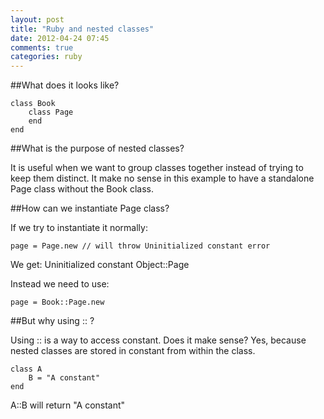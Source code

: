 ```yaml
---
layout: post
title: "Ruby and nested classes"
date: 2012-04-24 07:45
comments: true
categories: ruby 
---
```


##What does it looks like?

    class Book
        class Page
        end
    end

##What is the purpose of nested classes?

It is useful when we want to group classes together instead of trying to keep them distinct. It make no sense in this example to have a standalone Page class without the Book class.

##How can we instantiate Page class?

If we try to instantiate it normally: 

    page = Page.new // will throw Uninitialized constant error

We get: Uninitialized constant Object::Page

Instead we need to use: 

    page = Book::Page.new

##But why using :: ? 

Using :: is a way to access constant. Does it make sense? Yes, because nested classes are stored in constant from within the class.

    class A
        B = "A constant"
    end

A::B will return "A constant"

